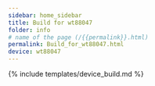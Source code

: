 ```yaml
---
sidebar: home_sidebar
title: Build for wt88047
folder: info
# name of the page (/{{permalink}}.html)
permalink: Build_for_wt88047.html
device: wt88047
---
```

{% include templates/device_build.md %}

